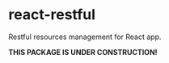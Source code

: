 # react-restful
Restful resources management for React app.

**THIS PACKAGE IS UNDER CONSTRUCTION!**